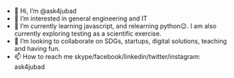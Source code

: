 - 👋 Hi, I’m @ask4jubad
- 👀 I’m interested in general engineering and IT 
- 🌱 I’m currently learning javascript, and relearning python😉. I am also currently exploring testing as a scientific exercise.
- 💞️ I’m looking to collaborate on SDGs, startups, digital solutions, teaching and having fun.
- 📫 How to reach me skype/facebook/linkedin/twitter/instagram: ask4jubad

<!---
ask4jubad/ask4jubad is a ✨ special ✨ repository because its `README.md` (this file) appears on your GitHub profile.
You can click the Preview link to take a look at your changes.
--->
